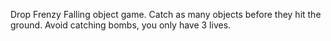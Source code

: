 Drop Frenzy
Falling object game.
Catch as many objects before they hit the ground.
Avoid catching bombs, you only have 3 lives.